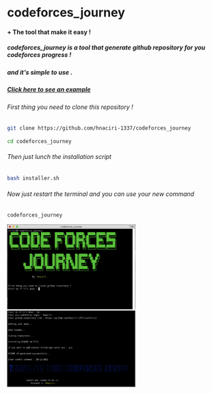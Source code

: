 # codeforces_journey



#### + The tool that make it easy !

##### codeforces_journey is a tool that generate github repository for you codeforces progress !

##### and it's simple to use .

##### <a href="https://github.com/hnaciri-1337/codeforces">Click here to see an example</a>

###### First thing you need to clone this repository !

```bash
git clone https://github.com/hnaciri-1337/codeforces_journey
```

```bash
cd codeforces_journey
```

###### Then just lunch the installation script

```bash
bash installer.sh
```

###### Now just restart the terminal and you can use your new command

```bash
codeforces_journey
```

<img src="./assistance/images/first.png" alt="Alt text" title="Optional title" style="display: inline-block; margin: 0 auto; max-width: 300px">


<img src="./assistance/images/second.png" alt="Alt text" title="Optional title" style="display: inline-block; margin: 0 auto; max-width: 300px">
